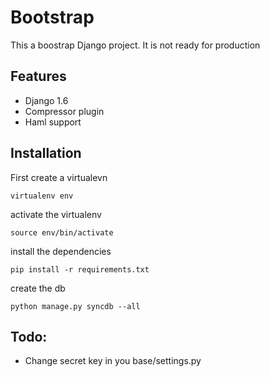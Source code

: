 # Bootstrap

This a boostrap Django project.
It is not ready for production


## Features
 - Django 1.6
 - Compressor plugin
 - Haml support


## Installation
First create a virtualevn

    virtualenv env

activate the virtualenv

    source env/bin/activate

install the dependencies

    pip install -r requirements.txt

create the db

    python manage.py syncdb --all




## Todo:
 - Change secret key in you base/settings.py